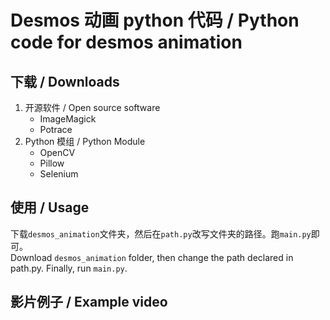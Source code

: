 # Desmos 动画 python 代码 / Python code for desmos animation

## 下载 / Downloads

1. 开源软件 / Open source software
   * ImageMagick
   * Potrace
2. Python 模组 / Python Module
   * OpenCV
   * Pillow
   * Selenium

## 使用 / Usage

下载`desmos_animation`文件夹，然后在`path.py`改写文件夹的路径。跑`main.py`即可。  
Download `desmos_animation` folder, then change the path declared in path.py. Finally, run `main.py`.

## 影片例子 / Example video


